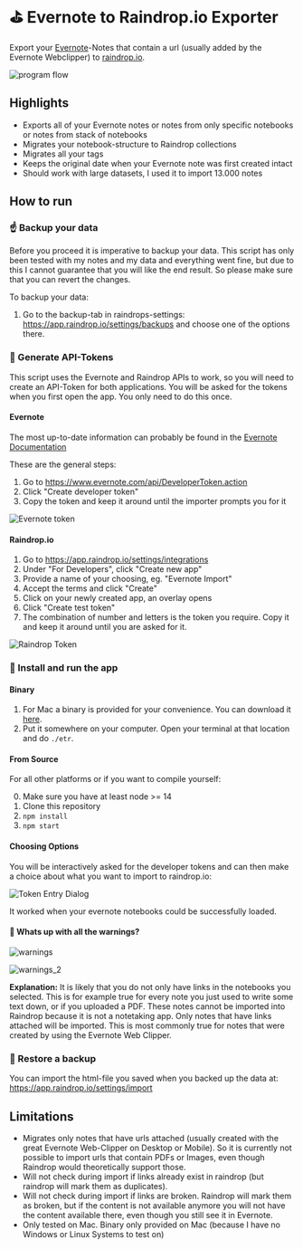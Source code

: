 # ⛳️ Evernote to Raindrop.io Exporter

Export your [Evernote](https://evernote.com)-Notes that contain a url (usually added by the Evernote Webclipper) to [raindrop.io](https://raindrop.io).

![program flow](./docs/program_flow.gif)

## Highlights

- Exports all of your Evernote notes or notes from only specific notebooks or notes from stack of notebooks
- Migrates your notebook-structure to Raindrop collections
- Migrates all your tags
- Keeps the original date when your Evernote note was first created intact
- Should work with large datasets, I used it to import 13.000 notes

## How to run

### ☝️ Backup your data

Before you proceed it is imperative to backup your data. This script has only been tested with my notes and my data and everything went fine, but due to this I cannot guarantee that you will like the end result. So please make sure that you can revert the changes.

To backup your data:

1. Go to the backup-tab in raindrops-settings: https://app.raindrop.io/settings/backups and choose one of the options there.

### 🧐 Generate API-Tokens

This script uses the Evernote and Raindrop APIs to work, so you will need to create an API-Token for both applications. You will be asked for the tokens when you first open the app. You only need to do this once.

#### Evernote

The most up-to-date information can probably be found in the [Evernote Documentation](https://dev.evernote.com/doc/articles/dev_tokens.php)

These are the general steps:

1. Go to https://www.evernote.com/api/DeveloperToken.action
2. Click "Create developer token"
3. Copy the token and keep it around until the importer prompts you for it

![Evernote token](./docs/en_developer_token.png)

#### Raindrop.io

1. Go to https://app.raindrop.io/settings/integrations
2. Under "For Developers", click "Create new app"
3. Provide a name of your choosing, eg. "Evernote Import"
4. Accept the terms and click "Create"
5. Click on your newly created app, an overlay opens
6. Click "Create test token"
7. The combination of number and letters is the token you require. Copy it and keep it around until you are asked for it.

![Raindrop Token](./docs/rd_create_test_token.png)

### 💯 Install and run the app

#### Binary

1. For Mac a binary is provided for your convenience. You can download it [here](https://github.com/luhmann/evernote-to-raindrop-exporter/releases/download/latest/etr).
2. Put it somewhere on your computer. Open your terminal at that location and do `./etr`.

#### From Source

For all other platforms or if you want to compile yourself:

0. Make sure you have at least node >= 14
1. Clone this repository
2. `npm install`
3. `npm start`

#### Choosing Options

You will be interactively asked for the developer tokens and can then make a choice about what you want to import to raindrop.io:

![Token Entry Dialog](./docs/token-entry-dialog.png)

It worked when your evernote notebooks could be successfully loaded.

#### 🚨 Whats up with all the warnings?

![warnings](./docs/warnings.png)

![warnings_2](./docs/warnings_2.png)

**Explanation:** It is likely that you do not only have links in the notebooks you selected. This is for example true for every note you just used to write some text down, or if you uploaded a PDF. These notes cannot be imported into Raindrop because it is not a notetaking app. Only notes that have links attached will be imported. This is most commonly true for notes that were created by using the Evernote Web Clipper.

### 🤕 Restore a backup

You can import the html-file you saved when you backed up the data at: https://app.raindrop.io/settings/import

## Limitations

- Migrates only notes that have urls attached (usually created with the great Evernote Web-Clipper on Desktop or Mobile). So it is currently not possible to import urls that contain PDFs or Images, even though Raindrop would theoretically support those.
- Will not check during import if links already exist in raindrop (but raindrop will mark them as duplicates).
- Will not check during import if links are broken. Raindrop will mark them as broken, but if the content is not available anymore you will not have the content available there, even though you still see it in Evernote.
- Only tested on Mac. Binary only provided on Mac (because I have no Windows or Linux Systems to test on)
